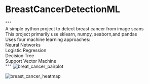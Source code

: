 # BreastCancerDetectionML
"""<br/>
A simple python project to detect breast cancer from image scans<br/>
This project primarily use sklearn, numpy, seaborn,and pandas<br/>
Uses four machine learning approaches:<br/>
    Neural Networks<br/>
    Logistic Regression<br/>
    Decision Tree<br/>
    Support Vector Machine<br/>
"""
![breat_cancer_pairplot](https://user-images.githubusercontent.com/49726134/109427800-b1925500-79b9-11eb-885c-7fbdbf5173b9.png)

![breast_cancer_heatmap](https://user-images.githubusercontent.com/49726134/109427805-b5be7280-79b9-11eb-84d6-0238634befbd.png)
